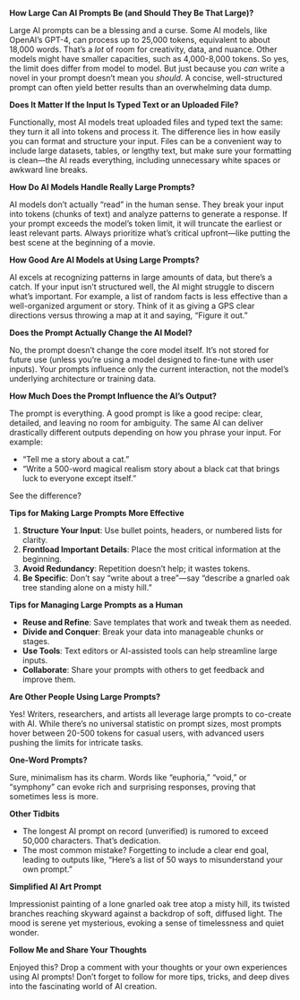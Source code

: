 **How Large Can AI Prompts Be (and Should They Be That Large)?**

Large AI prompts can be a blessing and a curse. Some AI models, like OpenAI’s GPT-4, can process up to 25,000 tokens, equivalent to about 18,000 words. That’s a *lot* of room for creativity, data, and nuance. Other models might have smaller capacities, such as 4,000-8,000 tokens. So yes, the limit does differ from model to model. But just because you *can* write a novel in your prompt doesn’t mean you *should*. A concise, well-structured prompt can often yield better results than an overwhelming data dump.

**Does It Matter If the Input Is Typed Text or an Uploaded File?**

Functionally, most AI models treat uploaded files and typed text the same: they turn it all into tokens and process it. The difference lies in how easily you can format and structure your input. Files can be a convenient way to include large datasets, tables, or lengthy text, but make sure your formatting is clean—the AI reads everything, including unnecessary white spaces or awkward line breaks.

**How Do AI Models Handle Really Large Prompts?**

AI models don’t actually “read” in the human sense. They break your input into tokens (chunks of text) and analyze patterns to generate a response. If your prompt exceeds the model’s token limit, it will truncate the earliest or least relevant parts. Always prioritize what’s critical upfront—like putting the best scene at the beginning of a movie.

**How Good Are AI Models at Using Large Prompts?**

AI excels at recognizing patterns in large amounts of data, but there’s a catch. If your input isn’t structured well, the AI might struggle to discern what’s important. For example, a list of random facts is less effective than a well-organized argument or story. Think of it as giving a GPS clear directions versus throwing a map at it and saying, “Figure it out.”

**Does the Prompt Actually Change the AI Model?**

No, the prompt doesn’t change the core model itself. It’s not stored for future use (unless you’re using a model designed to fine-tune with user inputs). Your prompts influence only the current interaction, not the model’s underlying architecture or training data.

**How Much Does the Prompt Influence the AI’s Output?**

The prompt is everything. A good prompt is like a good recipe: clear, detailed, and leaving no room for ambiguity. The same AI can deliver drastically different outputs depending on how you phrase your input. For example:
- “Tell me a story about a cat.”
- “Write a 500-word magical realism story about a black cat that brings luck to everyone except itself.”

See the difference?

**Tips for Making Large Prompts More Effective**

1. **Structure Your Input**: Use bullet points, headers, or numbered lists for clarity.
2. **Frontload Important Details**: Place the most critical information at the beginning.
3. **Avoid Redundancy**: Repetition doesn’t help; it wastes tokens.
4. **Be Specific**: Don’t say “write about a tree”—say “describe a gnarled oak tree standing alone on a misty hill.”

**Tips for Managing Large Prompts as a Human**

- **Reuse and Refine**: Save templates that work and tweak them as needed.
- **Divide and Conquer**: Break your data into manageable chunks or stages.
- **Use Tools**: Text editors or AI-assisted tools can help streamline large inputs.
- **Collaborate**: Share your prompts with others to get feedback and improve them.

**Are Other People Using Large Prompts?**

Yes! Writers, researchers, and artists all leverage large prompts to co-create with AI. While there’s no universal statistic on prompt sizes, most prompts hover between 20-500 tokens for casual users, with advanced users pushing the limits for intricate tasks.

**One-Word Prompts?**

Sure, minimalism has its charm. Words like “euphoria,” “void,” or “symphony” can evoke rich and surprising responses, proving that sometimes less is more.

**Other Tidbits**

- The longest AI prompt on record (unverified) is rumored to exceed 50,000 characters. That’s dedication.
- The most common mistake? Forgetting to include a clear end goal, leading to outputs like, “Here’s a list of 50 ways to misunderstand your own prompt.”

**Simplified AI Art Prompt**

Impressionist painting of a lone gnarled oak tree atop a misty hill, its twisted branches reaching skyward against a backdrop of soft, diffused light. The mood is serene yet mysterious, evoking a sense of timelessness and quiet wonder.

**Follow Me and Share Your Thoughts**

Enjoyed this? Drop a comment with your thoughts or your own experiences using AI prompts! Don’t forget to follow for more tips, tricks, and deep dives into the fascinating world of AI creation.

